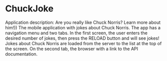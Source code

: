 # ChuckJoke
Application description: 
Are you really like Chuck Norris? Learn more about him!))
The mobile application with jokes about Chuck Norris. The app has a navigation menu and two tabs. 
In the first screen, the user enters the desired number of jokes, then press the RELOAD button and will see jokes! 
Jokes about Chuck Norris are loaded from the server to the list at the top of the screen. On the second tab, the browser with a link to the API documentation.
